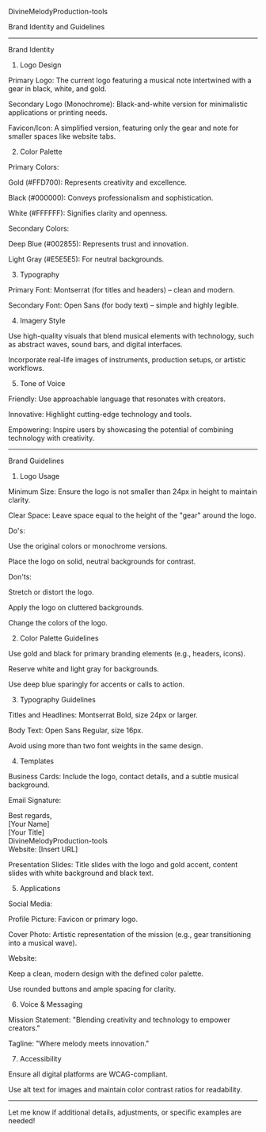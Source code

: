 DivineMelodyProduction-tools

Brand Identity and Guidelines


---

Brand Identity

1. Logo Design

Primary Logo: The current logo featuring a musical note intertwined with a gear in black, white, and gold.

Secondary Logo (Monochrome): Black-and-white version for minimalistic applications or printing needs.

Favicon/Icon: A simplified version, featuring only the gear and note for smaller spaces like website tabs.


2. Color Palette

Primary Colors:

Gold (#FFD700): Represents creativity and excellence.

Black (#000000): Conveys professionalism and sophistication.

White (#FFFFFF): Signifies clarity and openness.


Secondary Colors:

Deep Blue (#002855): Represents trust and innovation.

Light Gray (#E5E5E5): For neutral backgrounds.


3. Typography

Primary Font: Montserrat (for titles and headers) – clean and modern.

Secondary Font: Open Sans (for body text) – simple and highly legible.


4. Imagery Style

Use high-quality visuals that blend musical elements with technology, such as abstract waves, sound bars, and digital interfaces.

Incorporate real-life images of instruments, production setups, or artistic workflows.


5. Tone of Voice

Friendly: Use approachable language that resonates with creators.

Innovative: Highlight cutting-edge technology and tools.

Empowering: Inspire users by showcasing the potential of combining technology with creativity.



---

Brand Guidelines

1. Logo Usage

Minimum Size: Ensure the logo is not smaller than 24px in height to maintain clarity.

Clear Space: Leave space equal to the height of the "gear" around the logo.


Do's:

Use the original colors or monochrome versions.

Place the logo on solid, neutral backgrounds for contrast.


Don'ts:

Stretch or distort the logo.

Apply the logo on cluttered backgrounds.

Change the colors of the logo.


2. Color Palette Guidelines

Use gold and black for primary branding elements (e.g., headers, icons).

Reserve white and light gray for backgrounds.

Use deep blue sparingly for accents or calls to action.


3. Typography Guidelines

Titles and Headlines: Montserrat Bold, size 24px or larger.

Body Text: Open Sans Regular, size 16px.

Avoid using more than two font weights in the same design.


4. Templates

Business Cards: Include the logo, contact details, and a subtle musical background.

Email Signature:

Best regards,  
[Your Name]  
[Your Title]  
DivineMelodyProduction-tools  
Website: [Insert URL]

Presentation Slides: Title slides with the logo and gold accent, content slides with white background and black text.


5. Applications

Social Media:

Profile Picture: Favicon or primary logo.

Cover Photo: Artistic representation of the mission (e.g., gear transitioning into a musical wave).


Website:

Keep a clean, modern design with the defined color palette.

Use rounded buttons and ample spacing for clarity.



6. Voice & Messaging

Mission Statement: "Blending creativity and technology to empower creators."

Tagline: "Where melody meets innovation."


7. Accessibility

Ensure all digital platforms are WCAG-compliant.

Use alt text for images and maintain color contrast ratios for readability.



---

Let me know if additional details, adjustments, or specific examples are needed!

